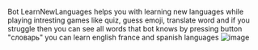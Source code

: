 Bot LearnNewLanguages helps you with learning new languages while playing intresting games like quiz, guess emoji, translate word and if you struggle then you can see all words that bot knows by pressing button "словарь" you can learn english france and spanish languages
![image](https://github.com/user-attachments/assets/c82fb99b-88ed-4791-9ff4-357c43b913d9)
